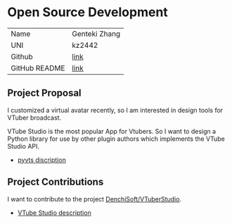 # Open Source Development
|  |  |
|--|--|
|Name | Genteki Zhang|
|UNI | kz2442|
|Github | [link](https://github.com/Genteki)|
| GitHub README | [link](https://github.com/Genteki/Genteki/blob/main/README.md) |


## Project Proposal

I customized a virtual avatar recently, so I am interested in design tools for VTuber broadcast.

VTube Studio is the most popular App for Vtubers. So I want to design a Python library for use by other plugin authors which implements the VTube Studio API.

* [pyvts discription](../projects/python/pyvts.md)


## Project Contributions
I want to contribute to the project [DenchiSoft/VTuberStudio](https://github.com/DenchiSoft/VTubeStudio).

* [VTube Studio description](../projects/python/vtuberstudio.md)
